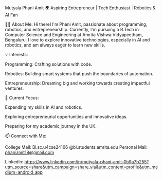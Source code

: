
Mutyala Phani Amit
🌍 Aspiring Entrepreneur | Tech Enthusiast | Robotics & AI Fan

👨‍💻 About Me:
Hi there! I'm Phani Amit, passionate about programming, robotics, and entrepreneurship. Currently, I'm pursuing a B.Tech in Computer Science and Engineering at Amrita Vishwa Vidyapeetham, Bengaluru. I love to explore innovative technologies, especially in AI and robotics, and am always eager to learn new skills.

💡 Interests:

Programming: Crafting solutions with code.

Robotics: Building smart systems that push the boundaries of automation.

Entrepreneurship: Dreaming big and working towards creating impactful ventures.


🌱 Current Focus:

Expanding my skills in AI and robotics.

Exploring entrepreneurial opportunities and innovative ideas.

Preparing for my academic journey in the UK.


📫 Connect with Me:

College Mail: Bl.sc.u4cse24166 @bl.students.amrita.edu
Personal Mail: phaniamit18@gmail.com 

LinkedIn: https://www.linkedin.com/in/mutyala-phani-amit-0b9a7b255?utm_source=share&utm_campaign=share_via&utm_content=profile&utm_medium=android_app
